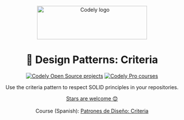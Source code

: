 <p align="center">
  <a href="https://codely.com">
    <img src="https://user-images.githubusercontent.com/10558907/170513882-a09eee57-7765-4ca4-b2dd-3c2e061fdad0.png" width="300px" height="92px" alt="Codely logo"/>
  </a>
</p>

<h1 align="center">
  🎼 Design Patterns: Criteria
</h1>

<p align="center">
    <a href="https://github.com/CodelyTV"><img src="https://img.shields.io/badge/Codely-OS-green.svg?style=flat-square" alt="Codely Open Source projects"/></a>
    <a href="https://pro.codely.com"><img src="https://img.shields.io/badge/Codely-Pro-black.svg?style=flat-square" alt="Codely Pro courses"/></a>
</p>

<p align="center">
    Use the criteria pattern to respect SOLID principles in your repositories.
</p>

<p align="center">
  <a href="https://github.com/CodelyTV/design_patterns-criteria-course/stargazers">Stars are welcome 😊</a><br><br>
  Course (Spanish): <a href="https://pro.codely.com/library/patrones-de-diseno-criteria-212811">Patrones de Diseño: Criteria</a>
</p>
